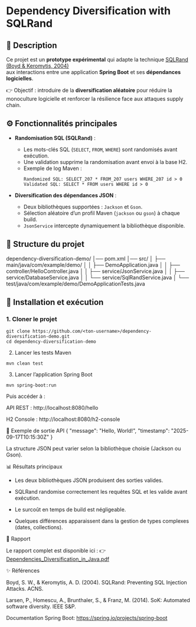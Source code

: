 # Dependency Diversification with SQLRand

## 📌 Description
Ce projet est un **prototype expérimental** qui adapte la technique [SQLRand (Boyd & Keromytis, 2004)](http://www1.cs.columbia.edu/~locasto/projects/candidacy/papers/boyd2004sqlrand.pdf)  
aux interactions entre une application **Spring Boot** et ses **dépendances logicielles**.

👉 Objectif : introduire de la **diversification aléatoire** pour réduire la monoculture logicielle et renforcer la résilience face aux attaques supply chain.

## ⚙️ Fonctionnalités principales
- **Randomisation SQL (SQLRand)** :
  - Les mots-clés SQL (`SELECT`, `FROM`, `WHERE`) sont randomisés avant exécution.
  - Une validation supprime la randomisation avant envoi à la base H2.
  - Exemple de log Maven :
    ```
    Randomized SQL: SELECT_207 * FROM_207 users WHERE_207 id > 0
    Validated SQL: SELECT * FROM users WHERE id > 0
    ```

- **Diversification des dépendances JSON** :
  - Deux bibliothèques supportées : `Jackson` et `Gson`.
  - Sélection aléatoire d’un profil Maven (`jackson` ou `gson`) à chaque build.
  - `JsonService` intercepte dynamiquement la bibliothèque disponible.

## 📂 Structure du projet
dependency-diversification-demo/
│── pom.xml
│── src/
│ ├── main/java/com/example/demo/
│ │ ├── DemoApplication.java
│ │ ├── controller/HelloController.java
│ │ ├── service/JsonService.java
│ │ ├── service/DatabaseService.java
│ │ └── service/SqlRandService.java
│ └── test/java/com/example/demo/DemoApplicationTests.java


## 🚀 Installation et exécution

### 1. Cloner le projet
```
git clone https://github.com/<ton-username>/dependency-diversification-demo.git
cd dependency-diversification-demo
```
2. Lancer les tests Maven
```
mvn clean test
```
3. Lancer l’application Spring Boot
```
mvn spring-boot:run
```

Puis accéder à :

API REST : http://localhost:8080/hello

H2 Console : http://localhost:8080/h2-console

🧪 Exemple de sortie API
{
  "message": "Hello, World!",
  "timestamp": "2025-09-17T10:15:30Z"
}


La structure JSON peut varier selon la bibliothèque choisie (Jackson ou Gson).

📊 Résultats principaux

- Les deux bibliothèques JSON produisent des sorties valides.

- SQLRand randomise correctement les requêtes SQL et les valide avant exécution.

- Le surcoût en temps de build est négligeable.

- Quelques différences apparaissent dans la gestion de types complexes (dates, collections).

📄 Rapport

Le rapport complet est disponible ici :
👉 [Dependencies_Diversification_in_Java.pdf](https://github.com/user-attachments/files/22424092/Dependencies_Diversification_in_Java.pdf)


✨ Références

Boyd, S. W., & Keromytis, A. D. (2004). SQLRand: Preventing SQL Injection Attacks. ACNS.

Larsen, P., Homescu, A., Brunthaler, S., & Franz, M. (2014). SoK: Automated software diversity. IEEE S&P.

Documentation Spring Boot: https://spring.io/projects/spring-boot
